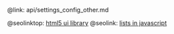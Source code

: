 @link: api/settings_config_other.md

@seolinktop: [html5 ui library](https://webix.com)
@seolink: [lists in javascript](https://webix.com/widget/list/)